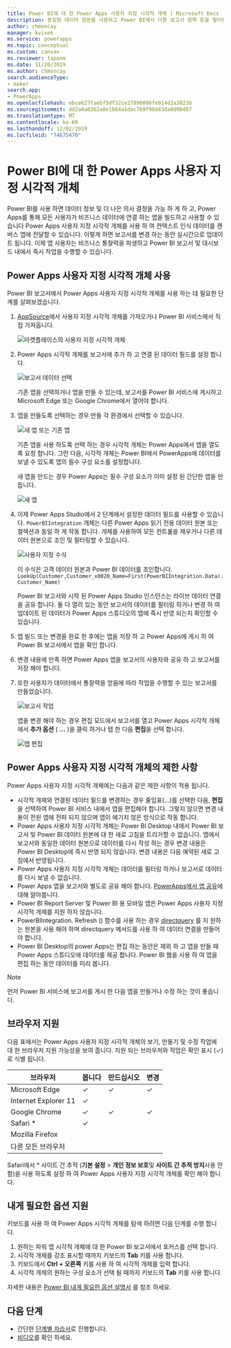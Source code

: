 ```yaml
---
title: Power BI에 대 한 Power Apps 사용자 지정 시각적 개체 | Microsoft Docs
description: 동일한 데이터 원본을 사용하고 Power BI에서 다른 보고서 항목 등을 필터링할 수 있는 캔버스 앱 포함에 대한 절차 및 제한 사항
author: chmoncay
manager: kvivek
ms.service: powerapps
ms.topic: conceptual
ms.custom: canvas
ms.reviewer: tapanm
ms.date: 11/20/2019
ms.author: chmoncay
search.audienceType:
- maker
search.app:
- PowerApps
ms.openlocfilehash: ebce627faebf5df32ce27990086fe914d2a3823b
ms.sourcegitcommit: dd2a8a0362a8e1b64a1dac7b9f98d43da8d0bd87
ms.translationtype: MT
ms.contentlocale: ko-KR
ms.lasthandoff: 12/02/2019
ms.locfileid: "74675470"
---
```

# <a name="power-apps-custom-visual-for-power-bi"></a>Power BI에 대 한 Power Apps 사용자 지정 시각적 개체

Power BI를 사용 하면 데이터 정보 및 더 나은 의사 결정을 가능 하 게 하 고, Power Apps를 통해 모든 사용자가 비즈니스 데이터에 연결 하는 앱을 빌드하고 사용할 수 있습니다 Power Apps 사용자 지정 시각적 개체를 사용 하 여 컨텍스트 인식 데이터를 캔버스 앱에 전달할 수 있습니다. 이렇게 하면 보고서를 변경 하는 동안 실시간으로 업데이트 됩니다. 이제 앱 사용자는 비즈니스 통찰력을 파생하고 Power BI 보고서 및 대시보드 내에서 즉시 작업을 수행할 수 있습니다.

## <a name="using-the-power-apps-custom-visual"></a>Power Apps 사용자 지정 시각적 개체 사용

Power BI 보고서에서 Power Apps 사용자 지정 시각적 개체를 사용 하는 데 필요한 단계를 살펴보겠습니다.

1. [AppSource](https://appsource.microsoft.com/product/power-bi-visuals/WA104381378?tab=Overview)에서 사용자 지정 시각적 개체를 가져오거나 Power BI 서비스에서 직접 가져옵니다.

    ![마켓플레이스의 사용자 지정 시각적 개체](./media/powerapps-custom-visual/powerapps-store.png) 

2. Power Apps 시각적 개체를 보고서에 추가 하 고 연결 된 데이터 필드를 설정 합니다.

    ![보고서 데이터 선택](./media/powerapps-custom-visual/add-visual-set-data.png)

    기존 앱을 선택하거나 앱을 만들 수 있는데, 보고서를 Power BI 서비스에 게시하고 Microsoft Edge 또는 Google Chrome에서 열어야 합니다.

3.  앱을 만들도록 선택하는 경우 만들 각 환경에서 선택할 수 있습니다.

    ![새 앱 또는 기존 앱](./media/powerapps-custom-visual/create-new-or-choose-app.png)

    기존 앱을 사용 하도록 선택 하는 경우 시각적 개체는 Power Apps에서 앱을 열도록 요청 합니다. 그런 다음, 시각적 개체는 Power BI에서 PowerApps에 데이터를 보낼 수 있도록 앱의 필수 구성 요소를 설정합니다.

    새 앱을 만드는 경우 Power Apps는 필수 구성 요소가 이미 설정 된 간단한 앱을 만듭니다.

    ![새 앱](./media/powerapps-custom-visual/new-app.png)

4. 이제 Power Apps Studio에서 2 단계에서 설정한 데이터 필드를 사용할 수 있습니다. `PowerBIIntegration` 개체는 다른 Power Apps 읽기 전용 데이터 원본 또는 컬렉션과 동일 하 게 작동 합니다. 개체를 사용하여 모든 컨트롤을 채우거나 다른 데이터 원본으로 조인 및 필터링할 수 있습니다.

    ![사용자 지정 수식](./media/powerapps-custom-visual/custom-formula.png)

    이 수식은 고객 데이터 원본과 Power BI 데이터를 조인합니다. `LookUp(Customer,Customer_x0020_Name=First(PowerBIIntegration.Data).Customer_Name)`

   Power BI 보고서와 시작 된 Power Apps Studio 인스턴스는 라이브 데이터 연결을 공유 합니다. 둘 다 열려 있는 동안 보고서의 데이터를 필터링 하거나 변경 하 여 업데이트 된 데이터가 Power Apps 스튜디오의 앱에 즉시 반영 되는지 확인할 수 있습니다.

5. 앱 빌드 또는 변경을 완료 한 후에는 앱을 저장 하 고 Power Apps에 게시 하 여 Power BI 보고서에서 앱을 확인 합니다.

6. 변경 내용에 만족 하면 Power Apps 앱을 보고서의 사용자와 공유 하 고 보고서를 저장 해야 합니다.

7. 또한 사용자가 데이터에서 통찰력을 얻음에 따라 작업을 수행할 수 있는 보고서를 만들었습니다.

    ![보고서 작업](./media/powerapps-custom-visual/working-report.gif)

    앱을 변경 해야 하는 경우 편집 모드에서 보고서를 열고 Power Apps 시각적 개체에서 **추가 옵션** ( **...** )을 클릭 하거나 탭 한 다음 **편집**을 선택 합니다.

    ![앱 편집](./media/powerapps-custom-visual/edit-app.png)

## <a name="limitations-of-the-power-apps-custom-visual"></a>Power Apps 사용자 지정 시각적 개체의 제한 사항

Power Apps 사용자 지정 시각적 개체에는 다음과 같은 제한 사항이 적용 됩니다.

- 시각적 개체와 연결된 데이터 필드를 변경하는 경우 줄임표(...)를 선택한 다음, **편집**을 선택하여 Power BI 서비스 내에서 앱을 편집해야 합니다. 그렇지 않으면 변경 내용이 전원 앱에 전파 되지 않으며 앱이 예기치 않은 방식으로 작동 합니다.
- Power Apps 사용자 지정 시각적 개체는 Power BI Desktop 내에서 Power BI 보고서 및 Power BI 데이터 원본에 대 한 새로 고침을 트리거할 수 없습니다. 앱에서 보고서와 동일한 데이터 원본으로 데이터를 다시 작성 하는 경우 변경 내용은 Power BI Desktop에 즉시 반영 되지 않습니다. 변경 내용은 다음 예약된 새로 고침에서 반영됩니다.
- Power Apps 사용자 지정 시각적 개체는 데이터를 필터링 하거나 보고서로 데이터를 다시 보낼 수 없습니다.
- Power Apps 앱을 보고서와 별도로 공유 해야 합니다. [PowerApps에서 앱 공유](share-app.md)에 대해 알아봅니다.
- Power BI Report Server 및 Power BI 용 모바일 앱은 Power Apps 사용자 지정 시각적 개체를 지원 하지 않습니다.
- PowerBIIntegration. Refresh () 함수를 사용 하는 경우 [directquery](https://docs.microsoft.com/power-bi/desktop-directquery-data-sources) 를 지 원하는 원본을 사용 해야 하며 directquery 메서드를 사용 하 여 데이터 연결을 만들어야 합니다.
- Power BI Desktop의 power Apps는 편집 하는 동안은 제외 하 고 앱을 만들 때 Power Apps 스튜디오에 데이터를 제공 합니다. Power BI 웹을 사용 하 여 앱을 편집 하는 동안 데이터를 미리 봅니다.

> [!NOTE]
> 먼저 Power BI 서비스에 보고서를 게시 한 다음 앱을 만들거나 수정 하는 것이 좋습니다.

## <a name="browser-support"></a>브라우저 지원

다음 표에서는 Power Apps 사용자 지정 시각적 개체의 보기, 만들기 및 수정 작업에 대 한 브라우저 지원 가능성을 보여 줍니다. 지원 되는 브라우저와 작업은 확인 표시 (&check;)로 식별 됩니다.

|브라우저|봅니다|만드십시오|변경
|-|-|-|-
|Microsoft Edge|&check;|&check;|&check;
|Internet Explorer 11|&check;
|Google Chrome|&check;|&check;|&check;
|Safari \*|&check;
|Mozilla Firefox
|다른 모든 브라우저

Safari에서 \* 사이트 간 추적 (**기본 설정** > **개인 정보 보호**및 **사이트 간 추적 방지**사용 안 함)을 사용 하도록 설정 하 여 Power Apps 사용자 지정 시각적 개체를 확인 해야 합니다.

## <a name="accessibility-support"></a>내게 필요한 옵션 지원

키보드를 사용 하 여 Power Apps 시각적 개체를 탐색 하려면 다음 단계를 수행 합니다.

1. 원하는 파워 앱 시각적 개체에 대 한 Power BI 보고서에서 포커스를 선택 합니다.
2. 시각적 개체를 강조 표시할 때까지 키보드의 **Tab** 키를 사용 합니다.
3. 키보드에서 **Ctrl + 오른쪽** 키를 사용 하 여 시각적 개체를 입력 합니다.
3. 시각적 개체의 원하는 구성 요소가 선택 될 때까지 키보드의 **Tab** 키를 사용 합니다.

자세한 내용은 [Power BI 내게 필요한 옵션 설명서]( https://docs.microsoft.com/power-bi/desktop-accessibility) 를 참조 하세요.


## <a name="next-steps"></a>다음 단계

* 간단한 [단계별 자습서](embed-powerapps-powerbi.md)로 진행합니다.
* [비디오](https://aka.ms/powerappscustomvisualvideo)를 확인 하세요.
